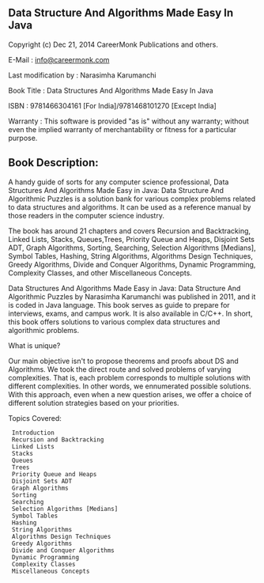 
Data Structure And Algorithms Made Easy In Java
-----------------------------------------------
 Copyright (c) Dec 21, 2014 CareerMonk Publications and others.
 
 E-Mail           	     : info@careermonk.com 

 Last modification by	  : Narasimha Karumanchi 
          
 Book Title		           : Data Structures And Algorithms Made Easy In Java
 
 ISBN                   : 9781466304161 [For India]/9781468101270 [Except India]
 
 Warranty         	     : This software is provided "as is" without any warranty; without even the implied warranty of merchantability or fitness for a particular purpose. 
 
Book Description: 
-----------------

A handy guide of sorts for any computer science professional, Data Structures And Algorithms Made Easy in Java: Data Structure And Algorithmic Puzzles is a solution bank for various complex problems related to data structures and algorithms. It can be used as a reference manual by those readers in the computer science industry.

The book has around 21 chapters and covers Recursion and Backtracking, Linked Lists, Stacks, Queues,Trees, Priority Queue and Heaps, Disjoint Sets ADT, Graph Algorithms, Sorting, Searching, Selection Algorithms [Medians], Symbol Tables, Hashing, String Algorithms, Algorithms Design Techniques, Greedy Algorithms, Divide and Conquer Algorithms, Dynamic Programming, Complexity Classes, and other Miscellaneous Concepts.

Data Structures And Algorithms Made Easy in Java: Data Structure And Algorithmic Puzzles by Narasimha Karumanchi was published in 2011, and it is coded in Java language. This book serves as guide to prepare for interviews, exams, and campus work. It is also available in C/C++. In short, this book offers solutions to various complex data structures and algorithmic problems.

What is unique?
   
Our main objective isn't to propose theorems and proofs about DS and Algorithms. We took the direct route and solved problems of varying complexities. That is, each problem corresponds to multiple solutions with different complexities.  In other words, we ennumerated possible solutions. With this approach, even when a new question arises, we offer a choice of different solution strategies based on your priorities.

Topics Covered:

     Introduction
     Recursion and Backtracking
     Linked Lists
     Stacks
     Queues
     Trees
     Priority Queue and Heaps
     Disjoint Sets ADT
     Graph Algorithms
     Sorting   
     Searching   
     Selection Algorithms [Medians]   
     Symbol Tables   
     Hashing   
     String Algorithms   
     Algorithms Design Techniques   
     Greedy Algorithms   
     Divide and Conquer Algorithms   
     Dynamic Programming   
     Complexity Classes   
     Miscellaneous Concepts   

